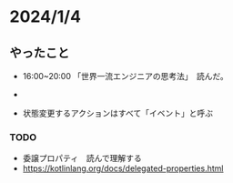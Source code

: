 
# 2024/1/4

## やったこと
* 16:00~20:00 「世界一流エンジニアの思考法」　読んだ。　
* 

* 状態変更するアクションはすべて「イベント」と呼ぶ


### TODO
* 委譲プロパティ　読んで理解する
* https://kotlinlang.org/docs/delegated-properties.html
